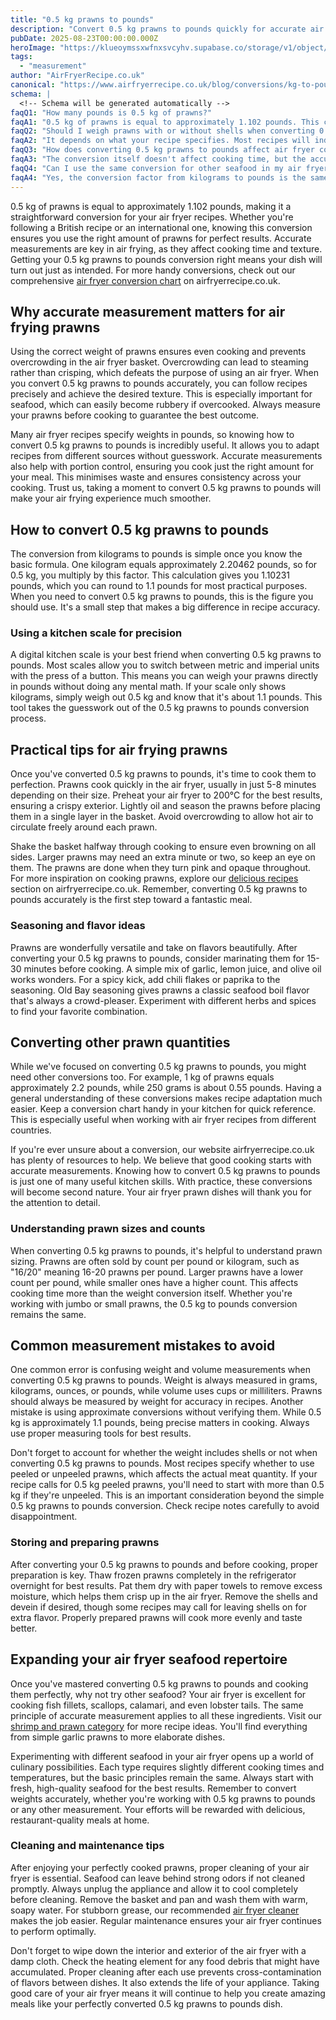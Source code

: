 ```yaml
---
title: "0.5 kg prawns to pounds"
description: "Convert 0.5 kg prawns to pounds quickly for accurate air fryer recipes. Get perfect results every time with our simple guide and cooking tips."
pubDate: 2025-08-23T00:00:00.000Z
heroImage: "https://klueoymssxwfnxsvcyhv.supabase.co/storage/v1/object/public/Shmucket/0-5-kg-prawns-to-pounds.webp"
tags:
  - "measurement"
author: "AirFryerRecipe.co.uk"
canonical: "https://www.airfryerrecipe.co.uk/blog/conversions/kg-to-pounds/0-5-kg-prawns-to-pounds"
schema: |
  <!-- Schema will be generated automatically -->
faqQ1: "How many pounds is 0.5 kg of prawns?"
faqA1: "0.5 kg of prawns is equal to approximately 1.102 pounds. This conversion is based on the standard metric to imperial conversion where 1 kilogram equals 2.20462 pounds. For most practical cooking purposes, you can round this to 1.1 pounds. This measurement is important for air fryer recipes to ensure proper cooking times and results."
faqQ2: "Should I weigh prawns with or without shells when converting 0.5 kg to pounds?"
faqA2: "It depends on what your recipe specifies. Most recipes will indicate whether the weight should include shells or not. If the recipe calls for \"0.5 kg prawns, peeled,\" you should measure after removing shells. If it says \"0.5 kg prawns in shells,\" measure them with shells on. The conversion from 0.5 kg to pounds remains the same regardless, but the actual amount of edible prawn meat will differ."
faqQ3: "How does converting 0.5 kg prawns to pounds affect air fryer cooking time?"
faqA3: "The conversion itself doesn't affect cooking time, but the accurate weight measurement does. Knowing that 0.5 kg equals approximately 1.1 pounds helps you follow recipes correctly. Prawns typically cook in 5-8 minutes at 200°C in an air fryer, regardless of the measurement system used. The important factor is ensuring you have the correct weight for even cooking and proper portioning."
faqQ4: "Can I use the same conversion for other seafood in my air fryer?"
faqA4: "Yes, the conversion factor from kilograms to pounds is the same for all ingredients, including other seafood. Whether you're working with prawns, fish, scallops, or other seafood, 0.5 kg will always equal approximately 1.1 pounds. However, cooking times will vary between different types of seafood, so always check specific recipe recommendations for each variety you prepare in your air fryer."
---
```

<p>0.5 kg of prawns is equal to approximately 1.102 pounds, making it a straightforward conversion for your air fryer recipes. Whether you're following a British recipe or an international one, knowing this conversion ensures you use the right amount of prawns for perfect results. Accurate measurements are key in air frying, as they affect cooking time and texture. Getting your 0.5 kg prawns to pounds conversion right means your dish will turn out just as intended. For more handy conversions, check out our comprehensive <a href="https://www.airfryerrecipe.co.uk/air-fryer-conversion-chart">air fryer conversion chart</a> on airfryerrecipe.co.uk.</p>

<h2>Why accurate measurement matters for air frying prawns</h2>
<p>Using the correct weight of prawns ensures even cooking and prevents overcrowding in the air fryer basket. Overcrowding can lead to steaming rather than crisping, which defeats the purpose of using an air fryer. When you convert 0.5 kg prawns to pounds accurately, you can follow recipes precisely and achieve the desired texture. This is especially important for seafood, which can easily become rubbery if overcooked. Always measure your prawns before cooking to guarantee the best outcome.</p>

<p>Many air fryer recipes specify weights in pounds, so knowing how to convert 0.5 kg prawns to pounds is incredibly useful. It allows you to adapt recipes from different sources without guesswork. Accurate measurements also help with portion control, ensuring you cook just the right amount for your meal. This minimises waste and ensures consistency across your cooking. Trust us, taking a moment to convert 0.5 kg prawns to pounds will make your air frying experience much smoother.</p>

<h2>How to convert 0.5 kg prawns to pounds</h2>
<p>The conversion from kilograms to pounds is simple once you know the basic formula. One kilogram equals approximately 2.20462 pounds, so for 0.5 kg, you multiply by this factor. This calculation gives you 1.10231 pounds, which you can round to 1.1 pounds for most practical purposes. When you need to convert 0.5 kg prawns to pounds, this is the figure you should use. It's a small step that makes a big difference in recipe accuracy.</p>

<h3>Using a kitchen scale for precision</h3>
<p>A digital kitchen scale is your best friend when converting 0.5 kg prawns to pounds. Most scales allow you to switch between metric and imperial units with the press of a button. This means you can weigh your prawns directly in pounds without doing any mental math. If your scale only shows kilograms, simply weigh out 0.5 kg and know that it's about 1.1 pounds. This tool takes the guesswork out of the 0.5 kg prawns to pounds conversion process.</p>

<h2>Practical tips for air frying prawns</h2>
<p>Once you've converted 0.5 kg prawns to pounds, it's time to cook them to perfection. Prawns cook quickly in the air fryer, usually in just 5-8 minutes depending on their size. Preheat your air fryer to 200°C for the best results, ensuring a crispy exterior. Lightly oil and season the prawns before placing them in a single layer in the basket. Avoid overcrowding to allow hot air to circulate freely around each prawn.</p>

<p>Shake the basket halfway through cooking to ensure even browning on all sides. Larger prawns may need an extra minute or two, so keep an eye on them. The prawns are done when they turn pink and opaque throughout. For more inspiration on cooking prawns, explore our <a href="https://www.airfryerrecipe.co.uk/recipes">delicious recipes</a> section on airfryerrecipe.co.uk. Remember, converting 0.5 kg prawns to pounds accurately is the first step toward a fantastic meal.</p>

<h3>Seasoning and flavor ideas</h3>
<p>Prawns are wonderfully versatile and take on flavors beautifully. After converting your 0.5 kg prawns to pounds, consider marinating them for 15-30 minutes before cooking. A simple mix of garlic, lemon juice, and olive oil works wonders. For a spicy kick, add chili flakes or paprika to the seasoning. Old Bay seasoning gives prawns a classic seafood boil flavor that's always a crowd-pleaser. Experiment with different herbs and spices to find your favorite combination.</p>

<h2>Converting other prawn quantities</h2>
<p>While we've focused on converting 0.5 kg prawns to pounds, you might need other conversions too. For example, 1 kg of prawns equals approximately 2.2 pounds, while 250 grams is about 0.55 pounds. Having a general understanding of these conversions makes recipe adaptation much easier. Keep a conversion chart handy in your kitchen for quick reference. This is especially useful when working with air fryer recipes from different countries.</p>

<p>If you're ever unsure about a conversion, our website airfryerrecipe.co.uk has plenty of resources to help. We believe that good cooking starts with accurate measurements. Knowing how to convert 0.5 kg prawns to pounds is just one of many useful kitchen skills. With practice, these conversions will become second nature. Your air fryer prawn dishes will thank you for the attention to detail.</p>

<h3>Understanding prawn sizes and counts</h3>
<p>When converting 0.5 kg prawns to pounds, it's helpful to understand prawn sizing. Prawns are often sold by count per pound or kilogram, such as "16/20" meaning 16-20 prawns per pound. Larger prawns have a lower count per pound, while smaller ones have a higher count. This affects cooking time more than the weight conversion itself. Whether you're working with jumbo or small prawns, the 0.5 kg to pounds conversion remains the same.</p>

<h2>Common measurement mistakes to avoid</h2>
<p>One common error is confusing weight and volume measurements when converting 0.5 kg prawns to pounds. Weight is always measured in grams, kilograms, ounces, or pounds, while volume uses cups or milliliters. Prawns should always be measured by weight for accuracy in recipes. Another mistake is using approximate conversions without verifying them. While 0.5 kg is approximately 1.1 pounds, being precise matters in cooking. Always use proper measuring tools for best results.</p>

<p>Don't forget to account for whether the weight includes shells or not when converting 0.5 kg prawns to pounds. Most recipes specify whether to use peeled or unpeeled prawns, which affects the actual meat quantity. If your recipe calls for 0.5 kg peeled prawns, you'll need to start with more than 0.5 kg if they're unpeeled. This is an important consideration beyond the simple 0.5 kg prawns to pounds conversion. Check recipe notes carefully to avoid disappointment.</p>

<h3>Storing and preparing prawns</h3>
<p>After converting your 0.5 kg prawns to pounds and before cooking, proper preparation is key. Thaw frozen prawns completely in the refrigerator overnight for best results. Pat them dry with paper towels to remove excess moisture, which helps them crisp up in the air fryer. Remove the shells and devein if desired, though some recipes may call for leaving shells on for extra flavor. Properly prepared prawns will cook more evenly and taste better.</p>

<h2>Expanding your air fryer seafood repertoire</h2>
<p>Once you've mastered converting 0.5 kg prawns to pounds and cooking them perfectly, why not try other seafood? Your air fryer is excellent for cooking fish fillets, scallops, calamari, and even lobster tails. The same principle of accurate measurement applies to all these ingredients. Visit our <a href="https://www.airfryerrecipe.co.uk/recipe-category/shrimp">shrimp and prawn category</a> for more recipe ideas. You'll find everything from simple garlic prawns to more elaborate dishes.</p>

<p>Experimenting with different seafood in your air fryer opens up a world of culinary possibilities. Each type requires slightly different cooking times and temperatures, but the basic principles remain the same. Always start with fresh, high-quality seafood for the best results. Remember to convert weights accurately, whether you're working with 0.5 kg prawns to pounds or any other measurement. Your efforts will be rewarded with delicious, restaurant-quality meals at home.</p>

<h3>Cleaning and maintenance tips</h3>
<p>After enjoying your perfectly cooked prawns, proper cleaning of your air fryer is essential. Seafood can leave behind strong odors if not cleaned promptly. Always unplug the appliance and allow it to cool completely before cleaning. Remove the basket and pan and wash them with warm, soapy water. For stubborn grease, our recommended <a href="https://www.airfryerrecipe.co.uk/air-fryer-cleaner">air fryer cleaner</a> makes the job easier. Regular maintenance ensures your air fryer continues to perform optimally.</p>

<p>Don't forget to wipe down the interior and exterior of the air fryer with a damp cloth. Check the heating element for any food debris that might have accumulated. Proper cleaning after each use prevents cross-contamination of flavors between dishes. It also extends the life of your appliance. Taking good care of your air fryer means it will continue to help you create amazing meals like your perfectly converted 0.5 kg prawns to pounds dish.</p>
